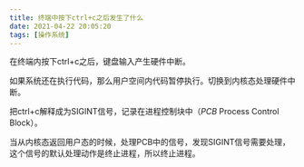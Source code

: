 ```yaml
---
title: 终端中按下ctrl+c之后发生了什么
date: 2021-04-22 20:05:20
tags: [操作系统]
---
```


在终端内按下ctrl+c之后，键盘输入产生硬件中断。

如果系统还在执行代码，那么用户空间内代码暂停执行。切换到内核态处理硬件中断。

把ctrl+c解释成为SIGINT信号，记录在进程控制块中（*PCB* Process Control Block）。

当从内核态返回用户态的时候，处理PCB中的信号，发现SIGINT信号需要处理，这个信号的默认处理动作是终止进程，所以终止进程。